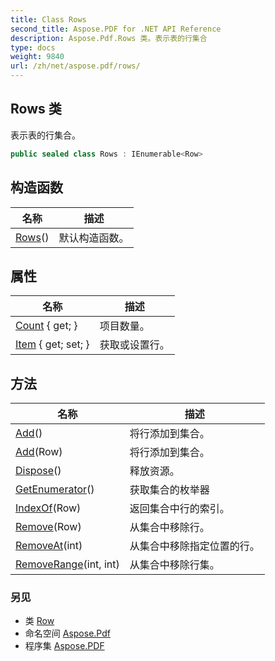 ```yaml
---
title: Class Rows
second_title: Aspose.PDF for .NET API Reference
description: Aspose.Pdf.Rows 类。表示表的行集合
type: docs
weight: 9840
url: /zh/net/aspose.pdf/rows/
---
```

## Rows 类

表示表的行集合。

```csharp
public sealed class Rows : IEnumerable<Row>
```

## 构造函数

| 名称 | 描述 |
| --- | --- |
| [Rows](rows/)() | 默认构造函数。 |

## 属性

| 名称 | 描述 |
| --- | --- |
| [Count](../../aspose.pdf/rows/count/) { get; } | 项目数量。 |
| [Item](../../aspose.pdf/rows/item/) { get; set; } | 获取或设置行。 |

## 方法

| 名称 | 描述 |
| --- | --- |
| [Add](../../aspose.pdf/rows/add/#add)() | 将行添加到集合。 |
| [Add](../../aspose.pdf/rows/add/#add_1)(Row) | 将行添加到集合。 |
| [Dispose](../../aspose.pdf/rows/dispose/)() | 释放资源。 |
| [GetEnumerator](../../aspose.pdf/rows/getenumerator/)() | 获取集合的枚举器 |
| [IndexOf](../../aspose.pdf/rows/indexof/)(Row) | 返回集合中行的索引。 |
| [Remove](../../aspose.pdf/rows/remove/)(Row) | 从集合中移除行。 |
| [RemoveAt](../../aspose.pdf/rows/removeat/)(int) | 从集合中移除指定位置的行。 |
| [RemoveRange](../../aspose.pdf/rows/removerange/)(int, int) | 从集合中移除行集。 |

### 另见

* 类 [Row](../row/)
* 命名空间 [Aspose.Pdf](../../aspose.pdf/)
* 程序集 [Aspose.PDF](../../)